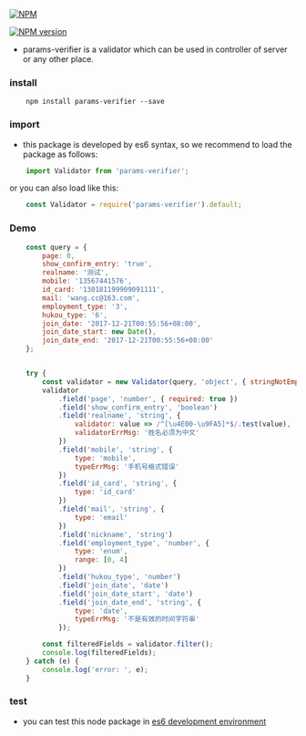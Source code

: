 
[![NPM](http://nodei.co/npm/params-verifier.png?downloads=true)](http://nodei.co/npm/params-verifier/)

[![NPM version](https://img.shields.io/npm/v/params-verifier.svg)]()

- params-verifier is a validator which can be used in controller of server or any other place.

### install

```shell
    npm install params-verifier --save
```

### import
- this package is developed by es6 syntax, so we recommend to load the package as follows:
```javascript
    import Validator from 'params-verifier';
```
or you can also load like this:
```javascript
    const Validator = require('params-verifier').default;
```
### Demo

```javascript
    const query = {
        page: 0,
        show_confirm_entry: 'true',
        realname: '测试',
        mobile: '13567441576',
        id_card: '130181199909091111',
        mail: 'wang.cc@163.com',
        employment_type: '3',
        hukou_type: '6',
        join_date: '2017-12-21T00:55:56+08:00',
        join_date_start: new Date(),
        join_date_end: '2017-12-21T00:55:56+08:00'
    };


    try {
        const validator = new Validator(query, 'object', { stringNotEmpty: true });
        validator
            .field('page', 'number', { required: true })
            .field('show_confirm_entry', 'boolean')
            .field('realname', 'string', {
                validator: value => /^[\u4E00-\u9FA5]*$/.test(value),
                validatorErrMsg: '姓名必须为中文'
            })
            .field('mobile', 'string', {
                type: 'mobile',
                typeErrMsg: '手机号格式错误'
            })
            .field('id_card', 'string', {
                type: 'id_card'
            })
            .field('mail', 'string', {
                type: 'email'
            })
            .field('nickname', 'string')
            .field('employment_type', 'number', {
                type: 'enum',
                range: [0, 4]
            })
            .field('hukou_type', 'number')
            .field('join_date', 'date')
            .field('join_date_start', 'date')
            .field('join_date_end', 'string', {
                type: 'date',
                typeErrMsg: '不是有效的时间字符串'
            });

        const filteredFields = validator.filter();
        console.log(filteredFields);
    } catch (e) {
        console.log('error: ', e);
    }
```

### test
- you can test this node package in [es6 development environment](https://github.com/Yann-Wang/params-verifier-demo)